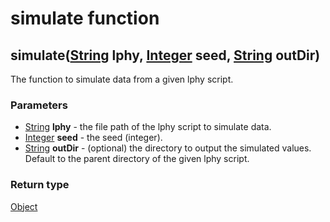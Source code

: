 simulate function
=================
simulate([String](../types/String.md) **lphy**, [Integer](../types/Integer.md) **seed**, [String](../types/String.md) **outDir**)
---------------------------------------------------------------------------------------------------------------------------------

The function to simulate data from a given lphy script.

### Parameters

- [String](../types/String.md) **lphy** - the file path of the lphy script to simulate data.
- [Integer](../types/Integer.md) **seed** - the seed (integer).
- [String](../types/String.md) **outDir** - (optional) the directory to output the simulated values. Default to the parent directory of the given lphy script.

### Return type

[Object](../types/Object.md)



